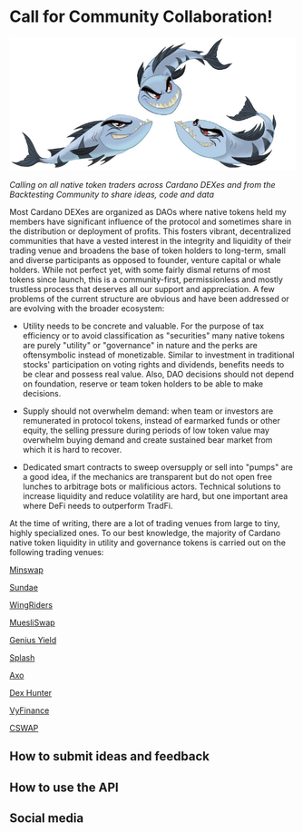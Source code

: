 # Call for Community Collaboration!

![Barracudas](https://github.com/Sapient-Predictive-Analytics/dataportal/blob/main/community/gathering.jpg)

*Calling on all native token traders across Cardano DEXes and from the Backtesting Community to share ideas, code and data*

Most Cardano DEXes are organized as DAOs where native tokens held my members have significant influence of the protocol and sometimes share in the distribution or deployment of profits. This fosters vibrant, decentralized communities that have a vested interest in the integrity and liquidity of their trading venue and broadens the base of token holders to long-term, small and diverse participants as opposed to founder, venture capital or whale holders. While not perfect yet, with some fairly dismal returns of most tokens since launch, this is a community-first, permissionless and mostly trustless process that deserves all our support and appreciation. A few problems of the current structure are obvious and have been addressed or are evolving with the broader ecosystem:

* Utility needs to be concrete and valuable. For the purpose of tax efficiency or to avoid classification as "securities" many native tokens are purely "utility" or "governance" in nature and the perks are oftensymbolic instead of monetizable. Similar to investment in traditional stocks' participation on voting rights and dividends, benefits needs to be clear and possess real value. Also, DAO decisions should not depend on foundation, reserve or team token holders to be able to make decisions.
  
* Supply should not overwhelm demand: when team or investors are remunerated in protocol tokens, instead of earmarked funds or other equity, the selling pressure during periods of low token value may overwhelm buying demand and create sustained bear market from which it is hard to recover.

* Dedicated smart contracts to sweep oversupply or sell into "pumps" are a good idea, if the mechanics are transparent but do not open free lunches to arbitrage bots or malificious actors. Technical solutions to increase liquidity and reduce volatility are hard, but one important area where DeFi needs to outperform TradFi.

At the time of writing, there are a lot of trading venues from large to tiny, highly specialized ones. To our best knowledge, the majority of Cardano native token liquidity in utility and governance tokens is carried out on the following trading venues:

[Minswap](https://minswap.org/)

[Sundae](https://sundae.fi/)

[WingRiders](https://www.wingriders.com/)

[MuesliSwap](https://muesliswap.com/)

[Genius Yield](https://www.geniusyield.co/)

[Splash](https://www.splash.trade/)

[Axo](https://www.axo.trade/)

[Dex Hunter](https://www.dexhunter.io/)

[VyFinance](https://app.vyfi.io/dex)

[CSWAP](https://www.cswap.info/)


## How to submit ideas and feedback

## How to use the API

## Social media
